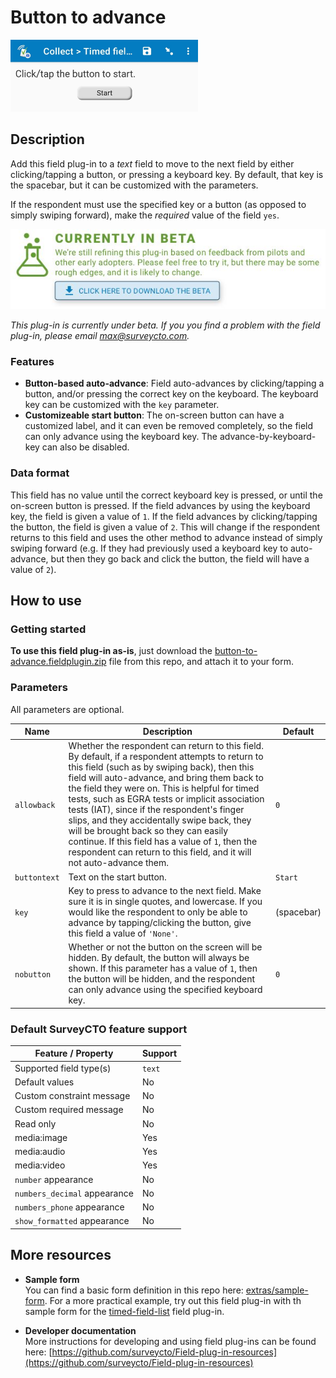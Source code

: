 # Button to advance

<img src="extras/readme-images/button-to-advance.jpg" alt="Button-to-advance" width="300px"/>

## Description

Add this field plug-in to a *text* field to move to the next field by either clicking/tapping a button, or pressing a keyboard key. By default, that key is the spacebar, but it can be customized with the parameters.

If the respondent must use the specified key or a button (as opposed to simply swiping forward), make the *required* value of the field `yes`.

[![Beta](extras/readme-images/beta-release-download.jpg)](https://github.com/surveycto/button-to-advance/raw/master/button-to-advance.fieldplugin.zip)

*This plug-in is currently under beta. If you you find a problem with the field plug-in, please email max@surveycto.com.*

### Features

* **Button-based auto-advance**: Field auto-advances by clicking/tapping a button, and/or pressing the correct key on the keyboard. The keyboard key can be customized with the `key` parameter.
* **Customizeable start button**: The on-screen button can have a customized label, and it can even be removed completely, so the field can only advance using the keyboard key. The advance-by-keyboard-key can also be disabled.

### Data format

This field has no value until the correct keyboard key is pressed, or until the on-screen button is pressed. If the field advances by using the keyboard key, the field is given a value of `1`. If the field advances by clicking/tapping the button, the field is given a value of `2`. This will change if the respondent returns to this field and uses the other method to advance instead of simply swiping forward (e.g. If they had previously used a keyboard key to auto-advance, but then they go back and click the button, the field will have a value of `2`).

## How to use

### Getting started

**To use this field plug-in as-is**, just download the [button-to-advance.fieldplugin.zip](https://github.com/surveycto/button-to-advance/raw/master/button-to-advance.fieldplugin.zip) file from this repo, and attach it to your form.

### Parameters

All parameters are optional.

|Name|Description|Default|
|---|---|---|
|`allowback`|Whether the respondent can return to this field. By default, if a respondent attempts to return to this field (such as by swiping back), then this field will auto-advance, and bring them back to the field they were on. This is helpful for timed tests, such as EGRA tests or implicit association tests (IAT), since if the respondent's finger slips, and they accidentally swipe back, they will be brought back so they can easily continue. If this field has a value of `1`, then the respondent can return to this field, and it will not auto-advance them.|`0`|
|`buttontext`|Text on the start button.|`Start`|
|`key`|Key to press to advance to the next field. Make sure it is in single quotes, and lowercase. If you would like the respondent to only be able to advance by tapping/clicking the button, give this field a value of `'None'`.|(spacebar)|
|`nobutton`|Whether or not the button on the screen will be hidden. By default, the button will always be shown. If this parameter has a value of `1`, then the button will be hidden, and the respondent can only advance using the specified keyboard key.|`0`|

### Default SurveyCTO feature support

| Feature / Property | Support |
| --- | --- |
| Supported field type(s) | `text`|
| Default values | No |
| Custom constraint message | No |
| Custom required message | No |
| Read only | No |
| media:image | Yes |
| media:audio | Yes |
| media:video | Yes |
| `number` appearance | No |
| `numbers_decimal` appearance | No |
| `numbers_phone` appearance | No |
| `show_formatted` appearance | No |

## More resources

* **Sample form**  
You can find a basic form definition in this repo here: [extras/sample-form](extras/sample-form). For a more practical example, try out this field plug-in with th sample form for the [timed-field-list](https://github.com/surveycto/timed-field-list) field plug-in.

* **Developer documentation**  
More instructions for developing and using field plug-ins can be found here: [https://github.com/surveycto/Field-plug-in-resources](https://github.com/surveycto/Field-plug-in-resources)
